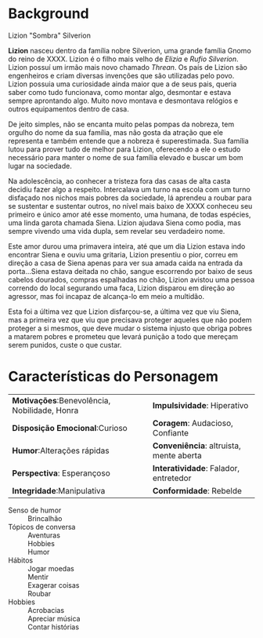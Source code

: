 

# Background

Lizion  "Sombra" Silverion


**Lizion** nasceu dentro da família nobre Silverion, uma grande família Gnomo do reino de XXXX. Lizion é o filho mais velho de *Elizia* e *Rufio Silverion*. Lizion possuí um irmão mais novo chamado *Threan*. Os país de Lizion são engenheiros e criam diversas invenções que são utilizadas pelo povo. Lizion possuia uma curiosidade ainda maior que a de seus pais, queria saber como tudo funcionava, como montar algo, desmontar e estava sempre aprontando algo. Muito novo montava e desmontava relógios e outros equipamentos dentro de casa.

De jeito simples, não se encanta muito pelas pompas da nobreza, tem orgulho do nome da sua família, mas não gosta da atração que ele representa e também entende que a nobreza é superestimada.
Sua família lutou para prover tudo de melhor para Lizion, oferecendo a ele o estudo necessário para manter o nome de sua família elevado e buscar um bom lugar na sociedade. 

Na adolescência, ao conhecer a tristeza fora das casas de alta casta decidiu fazer algo a respeito. Intercalava um turno na escola com um turno disfaçado nos nichos mais pobres da sociedade, lá aprendeu a roubar para se sustentar e sustentar outros, no nível mais baixo de XXXX conheceu seu primeiro e único amor até esse momento, uma humana, de todas espécies, uma linda garota chamada Siena. Lizion ajudava Siena como podia, mas sempre vivendo uma vida dupla, sem revelar seu verdadeiro nome.

Este amor durou uma primavera inteira, até que um dia Lizion estava indo encontrar Siena e ouviu uma gritaria, Lizion presentiu o pior, correu em direção a casa de Siena apenas para ver sua amada caida na entrada da porta...Siena estava deitada no chão, sangue escorrendo por baixo de seus cabelos dourados, compras espalhadas no chão, Lizion avistou uma pessoa correndo do local segurando uma faca, Lizion disparou em direção ao agressor, mas foi incapaz de alcança-lo em meio a multidão.

Esta foi a última vez que Lizion disfarçou-se, a última vez que viu Siena, mas a primeira vez que viu que precisava proteger aqueles que não podem proteger a si mesmos, que deve mudar o sistema injusto que obriga pobres a matarem pobres e prometeu que levará punição a todo que mereçam serem punidos, custe o que custar.


# Características do Personagem

|                                               |                                   |
| --------------------------------------------- | --------------------------------  | 
| **Motivações**:Benevolência, Nobilidade, Honra| **Impulsividade**: Hiperativo     |
| **Disposição Emocional**:Curioso              | **Coragem**: Audacioso, Confiante |
| **Humor**:Alterações rápidas                  | **Conveniência**: altruista, mente aberta |
| **Perspectiva**: Esperançoso                  | **Interatividade**: Falador, entretedor |
| **Integridade**:Manipulativa                  | **Conformidade**: Rebelde |


<dl>
    <dt>Senso de humor</dt>
    <dd>Brincalhão</dd>
    <dt>Tópicos de conversa</dt>
    <dd>Aventuras</dd>
    <dd>Hobbies</dd>
    <dd>Humor</dd>
    <dt>Hábitos</dt>
    <dd>Jogar moedas</dd>
    <dd>Mentir</dd>
    <dd>Exagerar coisas</dd>
    <dd>Roubar</dd>
    <dt>Hobbies</dt>
    <dd>Acrobacias</dd>
    <dd>Apreciar música</dd>
    <dd>Contar histórias</dd>
</dl>

